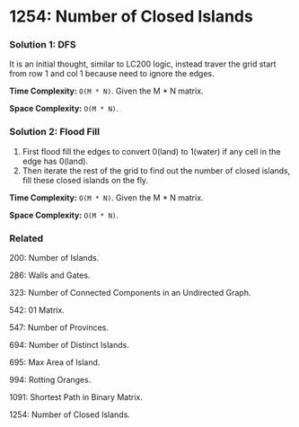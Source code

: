 # 1254: Number of Closed Islands

### Solution 1: DFS
It is an initial thought, similar to LC200 logic, instead traver the grid start from row 1 and col 1 because need to ignore the edges.

**Time Complexity:** `O(M * N)`. Given the M * N matrix.

**Space Complexity:** `O(M * N)`.

### Solution 2: Flood Fill
1. First flood fill the edges to convert 0(land) to 1(water) if any cell in the edge has 0(land).
2. Then iterate the rest of the grid to find out the number of closed islands, fill these closed islands on the fly.

**Time Complexity:** `O(M * N)`. Given the M * N matrix.

**Space Complexity:** `O(M * N)`.

### Related
200: Number of Islands.

286: Walls and Gates.

323: Number of Connected Components in an Undirected Graph.

542: 01 Matrix.

547: Number of Provinces.

694: Number of Distinct Islands.

695: Max Area of Island.

994: Rotting Oranges.

1091: Shortest Path in Binary Matrix.

1254: Number of Closed Islands.